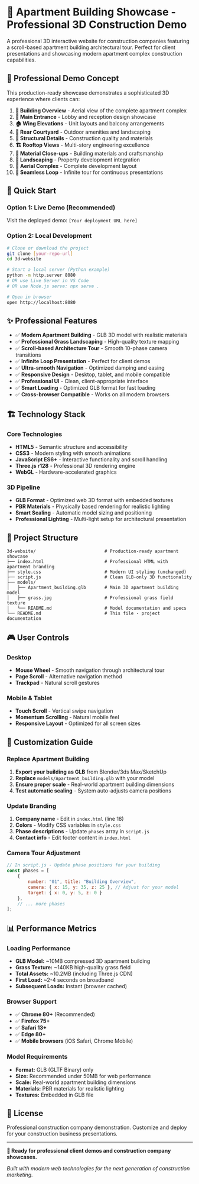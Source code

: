 # 🏢 Apartment Building Showcase - Professional 3D Construction Demo

A professional 3D interactive website for construction companies featuring a scroll-based apartment building architectural tour. Perfect for client presentations and showcasing modern apartment complex construction capabilities.

## 🎯 Professional Demo Concept

This production-ready showcase demonstrates a sophisticated 3D experience where clients can:

1. **🏢 Building Overview** - Aerial view of the complete apartment complex
2. **🚪 Main Entrance** - Lobby and reception design showcase  
3. **🏠 Wing Elevations** - Unit layouts and balcony arrangements
4. **🌿 Rear Courtyard** - Outdoor amenities and landscaping
5. **🔧 Structural Details** - Construction quality and materials
6. **🏗️ Rooftop Views** - Multi-story engineering excellence
7. **🧱 Material Close-ups** - Building materials and craftsmanship
8. **🌳 Landscaping** - Property development integration
9. **🌅 Aerial Complex** - Complete development layout
10. **🔄 Seamless Loop** - Infinite tour for continuous presentations

## 🚀 Quick Start

### Option 1: Live Demo (Recommended)
Visit the deployed demo: `[Your deployment URL here]`

### Option 2: Local Development
```bash
# Clone or download the project
git clone [your-repo-url]
cd 3d-website

# Start a local server (Python example)
python -m http.server 8080
# OR use Live Server in VS Code
# OR use Node.js serve: npx serve .

# Open in browser
open http://localhost:8080
```

## ✨ Professional Features

- ✅ **Modern Apartment Building** - GLB 3D model with realistic materials
- ✅ **Professional Grass Landscaping** - High-quality texture mapping
- ✅ **Scroll-based Architecture Tour** - Smooth 10-phase camera transitions  
- ✅ **Infinite Loop Presentation** - Perfect for client demos
- ✅ **Ultra-smooth Navigation** - Optimized damping and easing
- ✅ **Responsive Design** - Desktop, tablet, and mobile compatible
- ✅ **Professional UI** - Clean, client-appropriate interface
- ✅ **Smart Loading** - Optimized GLB format for fast loading
- ✅ **Cross-browser Compatible** - Works on all modern browsers

## 🏗️ Technology Stack

### Core Technologies
- **HTML5** - Semantic structure and accessibility
- **CSS3** - Modern styling with smooth animations  
- **JavaScript ES6+** - Interactive functionality and scroll handling
- **Three.js r128** - Professional 3D rendering engine
- **WebGL** - Hardware-accelerated graphics

### 3D Pipeline
- **GLB Format** - Optimized web 3D format with embedded textures
- **PBR Materials** - Physically based rendering for realistic lighting
- **Smart Scaling** - Automatic model sizing and positioning
- **Professional Lighting** - Multi-light setup for architectural presentation

## 📐 Project Structure

```
3d-website/                          # Production-ready apartment showcase
├── index.html                       # Professional HTML with apartment branding
├── style.css                        # Modern UI styling (unchanged)
├── script.js                        # Clean GLB-only 3D functionality  
├── models/
│   ├── Apartment_building.glb       # Main 3D apartment building model
│   ├── grass.jpg                    # Professional grass field texture
│   └── README.md                    # Model documentation and specs
└── README.md                        # This file - project documentation
```

## 🎮 User Controls

### Desktop
- **Mouse Wheel** - Smooth navigation through architectural tour
- **Page Scroll** - Alternative navigation method
- **Trackpad** - Natural scroll gestures

### Mobile & Tablet  
- **Touch Scroll** - Vertical swipe navigation
- **Momentum Scrolling** - Natural mobile feel
- **Responsive Layout** - Optimized for all screen sizes

## 🎨 Customization Guide

### Replace Apartment Building
1. **Export your building as GLB** from Blender/3ds Max/SketchUp
2. **Replace** `models/Apartment_building.glb` with your model
3. **Ensure proper scale** - Real-world apartment building dimensions
4. **Test automatic scaling** - System auto-adjusts camera positions

### Update Branding
1. **Company name** - Edit in `index.html` (line 18)
2. **Colors** - Modify CSS variables in `style.css`
3. **Phase descriptions** - Update `phases` array in `script.js`
4. **Contact info** - Edit footer content in `index.html`

### Camera Tour Adjustment
```javascript
// In script.js - Update phase positions for your building
const phases = [
    {
        number: "01", title: "Building Overview",
        camera: { x: 15, y: 35, z: 25 }, // Adjust for your model
        target: { x: 0, y: 5, z: 0 }
    },
    // ... more phases
];
```

## 📊 Performance Metrics

### Loading Performance
- **GLB Model:** ~10MB compressed 3D apartment building
- **Grass Texture:** ~140KB high-quality grass field
- **Total Assets:** ~10.2MB (including Three.js CDN)
- **First Load:** ~2-4 seconds on broadband
- **Subsequent Loads:** Instant (browser cached)

### Browser Support
- ✅ **Chrome 80+** (Recommended)
- ✅ **Firefox 75+** 
- ✅ **Safari 13+**
- ✅ **Edge 80+**
- ✅ **Mobile browsers** (iOS Safari, Chrome Mobile)

### Model Requirements
- **Format:** GLB (GLTF Binary) only
- **Size:** Recommended under 50MB for web performance
- **Scale:** Real-world apartment building dimensions
- **Materials:** PBR materials for realistic lighting
- **Textures:** Embedded in GLB file

## 📄 License

Professional construction company demonstration. Customize and deploy for your construction business presentations.

---

**🏢 Ready for professional client demos and construction company showcases.**

*Built with modern web technologies for the next generation of construction marketing.*